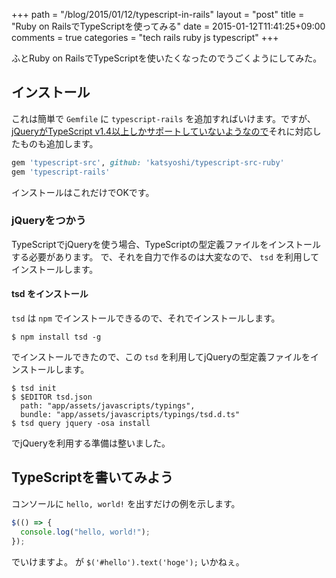 +++
path = "/blog/2015/01/12/typescript-in-rails"
layout = "post"
title = "Ruby on RailsでTypeScriptを使ってみる"
date = 2015-01-12T11:41:25+09:00
comments = true
categories = "tech rails ruby js typescript"
+++

ふとRuby on RailsでTypeScriptを使いたくなったのでうごくようにしてみた。


## インストール

これは簡単で `Gemfile` に `typescript-rails` を追加すればいけます。ですが、[jQueryがTypeScript v1.4以上しかサポートしていないようなので](http://stackoverflow.com/questions/28117786/why-am-i-not-able-to-compile-a-file-that-references-jquery-d-ts)それに対応したものも追加します。

```ruby
gem 'typescript-src', github: 'katsyoshi/typescript-src-ruby'
gem 'typescript-rails'
```

インストールはこれだけでOKです。

### jQueryをつかう

TypeScriptでjQueryを使う場合、TypeScriptの型定義ファイルをインストールする必要があります。
で、それを自力で作るのは大変なので、 `tsd` を利用してインストールします。

#### tsd をインストール

`tsd` は `npm` でインストールできるので、それでインストールします。

```
$ npm install tsd -g
```

でインストールできたので、この `tsd` を利用してjQueryの型定義ファイルをインストールします。

```
$ tsd init
$ $EDITOR tsd.json
  path: "app/assets/javascripts/typings",
  bundle: "app/assets/javascripts/typings/tsd.d.ts"
$ tsd query jquery -osa install
```

でjQueryを利用する準備は整いました。

## TypeScriptを書いてみよう

コンソールに `hello, world!` を出すだけの例を示します。

```javascript
$(() => {
  console.log("hello, world!");
});
```

でいけますよ。
が `$('#hello').text('hoge');` いかねぇ。
